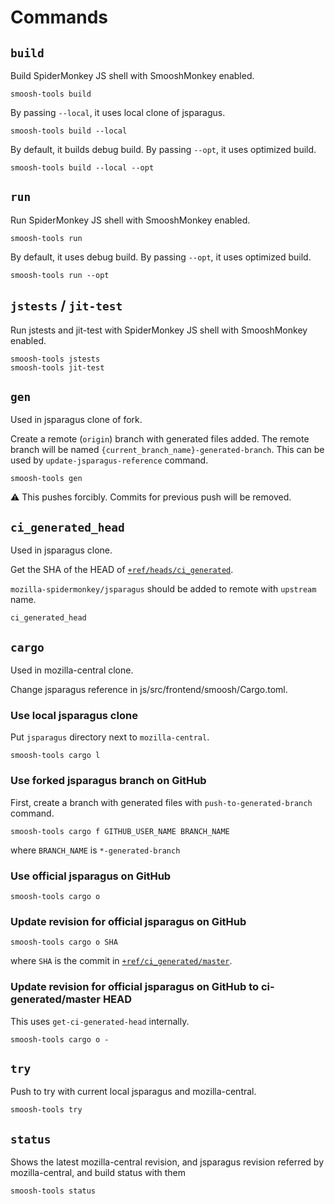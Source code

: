 # Commands

## `build`

Build SpiderMonkey JS shell with SmooshMonkey enabled.

```
smoosh-tools build
```

By passing `--local`, it uses local clone of jsparagus.

```
smoosh-tools build --local
```

By default, it builds debug build.
By passing `--opt`, it uses optimized build.

```
smoosh-tools build --local --opt
```

## `run`

Run SpiderMonkey JS shell with SmooshMonkey enabled.

```
smoosh-tools run
```

By default, it uses debug build.
By passing `--opt`, it uses optimized build.

```
smoosh-tools run --opt
```

## `jstests` / `jit-test`

Run jstests and jit-test with SpiderMonkey JS shell with SmooshMonkey enabled.

```
smoosh-tools jstests
smoosh-tools jit-test
```

## `gen`

Used in jsparagus clone of fork.

Create a remote (`origin`) branch with generated files added.
The remote branch will be named `{current_branch_name}-generated-branch`.
This can be used by `update-jsparagus-reference` command.

```
smoosh-tools gen
```

:warning: This pushes forcibly. Commits for previous push will be removed.

## `ci_generated_head`

Used in jsparagus clone.

Get the SHA of the HEAD of [`+ref/heads/ci_generated`](https://github.com/mozilla-spidermonkey/jsparagus/wiki/Branch-for-generated-files).

`mozilla-spidermonkey/jsparagus` should be added to remote with `upstream` name.

```
ci_generated_head
```

## `cargo`

Used in mozilla-central clone.

Change jsparagus reference in js/src/frontend/smoosh/Cargo.toml.

### Use local jsparagus clone

Put `jsparagus` directory next to `mozilla-central`.

```
smoosh-tools cargo l
```

### Use forked jsparagus branch on GitHub

First, create a branch with generated files with `push-to-generated-branch` command.

```
smoosh-tools cargo f GITHUB_USER_NAME BRANCH_NAME
```

where `BRANCH_NAME` is `*-generated-branch`

### Use official jsparagus on GitHub

```
smoosh-tools cargo o
```

### Update revision for official jsparagus on GitHub

```
smoosh-tools cargo o SHA
```

where `SHA` is the commit in [`+ref/ci_generated/master`](https://github.com/mozilla-spidermonkey/jsparagus/wiki/Branch-for-generated-files).

### Update revision for official jsparagus on GitHub to ci-generated/master HEAD

This uses `get-ci-generated-head` internally.

```
smoosh-tools cargo o -
```

## `try`

Push to try with current local jsparagus and mozilla-central.

```
smoosh-tools try
```

## `status`

Shows the latest mozilla-central revision, and jsparagus revision referred by mozilla-central, and build status with them

```
smoosh-tools status
```
